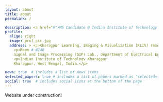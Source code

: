 ```yaml
---
layout: about
title: about
permalink: /

description: <a href="#">MS Candidate @ Indian Institute of Technology Kharagpur</a>. 
profile:
  align: right
  image: prof_pic.jpg
  address: > <p>Kharagpur Learning, Imaging & Visualization (KLIV) research group</p>
    <p>Room # N240
	Signal and Image Processing (SIP) Lab., Department of Electrical Engineering</p>
    <p>Indian Institute of Technology Kharagpur
	Kharagpur, West Bengal, India.</p>

news: true  # includes a list of news items
selected_papers: true # includes a list of papers marked as "selected={true}"
social: true  # includes social icons at the bottom of the page
---
```


Website under construction!
